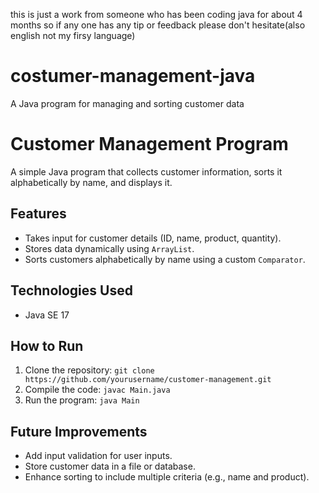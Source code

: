 this is just a work from someone who has been coding java for about 4 months so if any one has any tip or feedback please don't hesitate(also english not my firsy language)
# costumer-management-java
A Java program for managing and sorting customer data
# Customer Management Program
A simple Java program that collects customer information, sorts it alphabetically by name, and displays it.

## Features
- Takes input for customer details (ID, name, product, quantity).
- Stores data dynamically using `ArrayList`.
- Sorts customers alphabetically by name using a custom `Comparator`.

## Technologies Used
- Java SE 17

## How to Run
1. Clone the repository: `git clone https://github.com/yourusername/customer-management.git`
2. Compile the code: `javac Main.java`
3. Run the program: `java Main`

## Future Improvements
- Add input validation for user inputs.
- Store customer data in a file or database.
- Enhance sorting to include multiple criteria (e.g., name and product).

